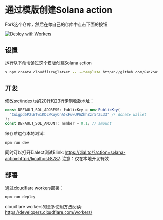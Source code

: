 # 通过模版创建Solana action

Fork这个仓库，然后在你自己的仓库中点击下面的按钮

[![Deploy with Workers](https://deploy.workers.cloudflare.com/button)](https://deploy.workers.cloudflare.com/?url=https://github.com/Fankouzu/solana-action/tree/main/cloudflare-workers-template)

## 设置

运行以下命令通过这个模版创建Solana action

```sh
$ npm create cloudflare@latest -- --template https://github.com/Fankouzu/solana-action/cloudflare-workers-template
```

## 开发

修改src/index.ts的20行和23行定制收款地址：

```js
const DEFAULT_SOL_ADDRESS: PublicKey = new PublicKey(
  "Cuigpd5P2LWTw1KDLWRuyCnA5xFuwUPEZhhZzr54ZL33" // donate wallet
);
const DEFAULT_SOL_AMOUNT: number = 0.1; // amount
```

保存后运行本地测试:

```sh
npm run dev
```

同时可以打开Dialect测试Blink: https://dial.to/?action=solana-action:http://localhost:8787. 注意：仅在本地开发有效

## 部署

通过cloudflare workers部署：

```sh
npm run deploy
```

cloudflare workers的更多使用方法阅读: https://developers.cloudflare.com/workers/